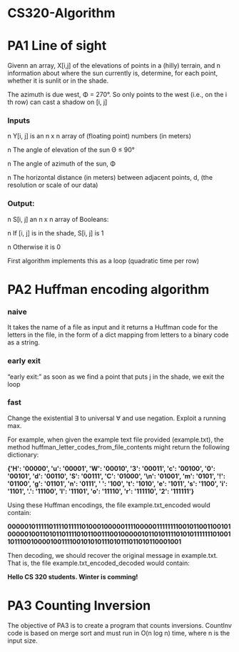 # CS320-Algorithm

# PA1 Line of sight 

Givenn an array, X[i,j] of the elevations of points in a (hilly)
terrain, and n information about where the sun currently is,
determine, for each point, whether it is sunlit or in
the shade.

The azimuth is due west, Φ = 270°. So only points to the west
(i.e., on the i
th row) can cast a shadow on [i, j]

### Inputs

n Y[i, j] is an n x n array of (floating point) numbers (in meters)

n The angle of elevation of the sun Θ ≤ 90°

n The angle of azimuth of the sun, Φ

n The horizontal distance (in meters) between adjacent points, d,
(the resolution or scale of our data)

### Output:

n S[i, j] an n x n array of Booleans:

n If [i, j] is in the shade, S[i, j] is 1

n Otherwise it is 0

First algorithm implements this as a loop (quadratic time
per row)

# PA2 Huffman encoding algorithm 

### naive

It takes the name of a file as input and it returns a Huffman code for the letters in the file, in the form of a dict mapping from letters to a binary code as a string. 
### early exit

“early exit:” as soon as we
find a point that puts j in the shade, we exit the loop

### fast

Change the
existential ∃ to universal ∀ and use negation. Exploit a
running max.



For example, when given the example text file provided (example.txt), the method huffman_letter_codes_from_file_contents might return the following dictionary:

**{'H': '00000', 'u': '00001', 'W': '00010', '3': '00011', 'c': '00100', '0': '00101', 'd': '00110', 'S': '00111', 'C': '01000', '\n': '01001', 'm': '0101', '!': '01100', 'g': '01101', 'n': '0111',
    ' ': '100', 't': '1010', 'e': '1011', 's': '1100', 'i': '1101', '.': '11100', 'l': '11101', 'o': '11110', 'r': '111110', '2': '111111'}**
    
Using these Huffman encodings, the file example.txt_encoded would contain:

**000001011111011110111110100010000011110000011111111001011001100101000001001101011011110101100111001000001011010111101010111111101001101110010000100111100101010111010111011010110001001**

Then decoding, we should recover the original message in example.txt. That is, the file example.txt_encoded_decoded would contain:

**Hello CS 320 students. Winter is comming!**

# PA3 Counting Inversion 

The objective of PA3 is to create a program that counts inversions. CountInv code is based on merge sort and must run in O(n log n) time, where n is the input size.
